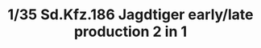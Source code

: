 ---
layout: product
title: "1/35 Sd.Kfz.186 Jagdtiger early/late production 2 in 1"
price: "5000" 
desc: "Maketa"
img_path: "/assets/img/TAKO8001.webp"
brand: "N/A"
available: true
special_offer: false
new: true
soon: false
cat: "010000"
subcat: "010200"
subsubcat: "0N/A"
sifra: "TAKO8001"
popular: false
spec: false
---